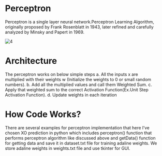 # Perceptron
Perceptron is a single layer neural network.Perceptron Learning Algorithm, originally proposed by Frank Rosenblatt in 1943, later refined and carefully analyzed by Minsky and Papert in 1969.

![4](https://user-images.githubusercontent.com/47561760/130283139-314cf10f-df33-43c8-ac07-b431f994371b.png)

# Architecture
The perceptron works on below simple steps
a. All the inputs x are multiplied with their weights w (Initialize the weights to 0 or small random numbers).
b. Add all the multiplied values and call them Weighted Sum.
c. Apply that weighted sum to the correct Activation Function(Ex.Unit Step Activation Function).
d. Update weights in each iteration

# How Code Works?
There are several examples for perceptron implementation that here I've chosen XO prediction in python which includes perceptron() function that performs perceptron algorithm like discussed above and getData() function for getting data and save it in dataset.txt file for training adaline weights. We store adaline weights in weights.txt file and use tkinter for GUI.
